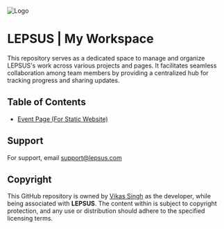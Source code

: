 
![Logo](https://dev-to-uploads.s3.amazonaws.com/uploads/articles/th5xamgrr6se0x5ro4g6.png)


# LEPSUS | My Workspace

This repository serves as a dedicated space to manage and organize LEPSUS's work across various projects and pages. It facilitates seamless collaboration among team members by providing a centralized hub for tracking progress and sharing updates.


## Table of Contents

- [Event Page (For Static Website)](https://github.com/xanderbilla/LEPSUS-Dev/tree/Static-Event-Page-UI)


## Support

For support, email support@lepsus.com
## Copyright

This GitHub repository is owned by [Vikas Singh](https://github.com/xanderbilla) as the developer, while being associated with **LEPSUS**. The content within is subject to copyright protection, and any use or distribution should adhere to the specified licensing terms.